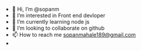 - 👋 Hi, I’m @sopanm
- 👀 I’m interested in Front end devloper
- 🌱 I’m currently learning node js
- 💞️ I’m looking to collaborate on github
- 📫 How to reach me sopanmahale189@gmail.com
- 

<!---
sopanm/sopanm is a ✨ special ✨ repository because its `README.md` (this file) appears on your GitHub profile.
You can click the Preview link to take a look at your changes.
--->
